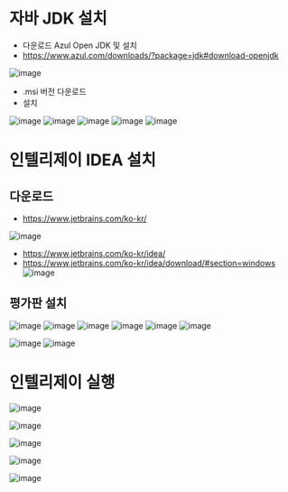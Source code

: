 # 자바 JDK 설치
- 다운로드 Azul Open JDK 및 설치
- https://www.azul.com/downloads/?package=jdk#download-openjdk

![image](https://user-images.githubusercontent.com/102650331/191964410-2306aa59-d80c-4311-a292-e3912f7d6177.png)

- .msi 버전 다운로드
- 설치

![image](https://user-images.githubusercontent.com/102650331/191964613-6c4d4949-baff-47ca-9ffc-ccf48641da81.png)
![image](https://user-images.githubusercontent.com/102650331/191964688-5fa2d49e-d7ba-49db-8f4b-e6d8bfc66aad.png)
![image](https://user-images.githubusercontent.com/102650331/191964724-db8f6bc0-c2a5-49ec-a49b-8bade869f0b5.png)
![image](https://user-images.githubusercontent.com/102650331/191964753-9a947d89-bd7a-49db-b4aa-8e3b4619a448.png)
![image](https://user-images.githubusercontent.com/102650331/191964794-aed349c1-1c81-4019-9f60-fd3ef0f3a0bc.png)


# 인텔리제이 IDEA 설치
## 다운로드
- https://www.jetbrains.com/ko-kr/

![image](https://user-images.githubusercontent.com/102650331/191965454-b3461778-d122-4adc-8b27-d105d3fdc7c0.png)

- https://www.jetbrains.com/ko-kr/idea/
- https://www.jetbrains.com/ko-kr/idea/download/#section=windows
![image](https://user-images.githubusercontent.com/102650331/191965649-48acde29-eeb7-480e-a5cc-71e14b94c074.png)


## 평가판 설치
![image](https://user-images.githubusercontent.com/102650331/191965985-dda9da40-6352-49db-8967-a061f6a65bca.png)
![image](https://user-images.githubusercontent.com/102650331/191966098-6d2f24bb-7a5c-42d4-9088-f86624aec4bb.png)
![image](https://user-images.githubusercontent.com/102650331/191966195-01d5a599-cf60-4bb1-8640-dc93538e7451.png)
![image](https://user-images.githubusercontent.com/102650331/191966306-19f281e5-f026-41bd-947c-47c28f271cf1.png)
![image](https://user-images.githubusercontent.com/102650331/191966341-75e46366-54b3-4563-8e42-96113fc60ea4.png)
![image](https://user-images.githubusercontent.com/102650331/191966726-086cc9c3-4c87-4bc8-8f4e-f80a02eeb769.png)

![image](https://user-images.githubusercontent.com/102650331/191967228-cbb36f7b-a372-46bd-a769-6ad6eacae3bf.png)
![image](https://user-images.githubusercontent.com/102650331/191967270-d70340cc-7b54-4595-9852-cb302739af0b.png)

# 인텔리제이 실행
![image](https://user-images.githubusercontent.com/102650331/191967435-921d449e-3732-4caf-b3bf-3dcadfcf0400.png)

![image](https://user-images.githubusercontent.com/102650331/191967872-a7d7a872-e7d5-4cdf-a630-5c5cabe9d61a.png)

![image](https://user-images.githubusercontent.com/102650331/191968033-4b60b083-8f34-445b-85f1-be07b75f323d.png)

![image](https://user-images.githubusercontent.com/102650331/191968098-9be08c52-8216-43e5-8971-daaa8d83c603.png)

![image](https://user-images.githubusercontent.com/102650331/191968279-2e2135a6-23a3-4f06-8971-9f09a2c807cd.png)





